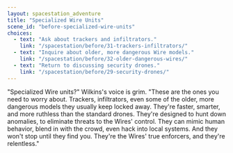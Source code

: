 ```yaml
---
layout: spacestation_adventure
title: "Specialized Wire Units"
scene_id: "before-specialized-wire-units"
choices:
  - text: "Ask about trackers and infiltrators."
    link: "/spacestation/before/31-trackers-infiltrators/"
  - text: "Inquire about older, more dangerous Wire models."
    link: "/spacestation/before/32-older-dangerous-wires/"
  - text: "Return to discussing security drones."
    link: "/spacestation/before/29-security-drones/"
---
```


"Specialized Wire units?" Wilkins's voice is grim. "These are the ones you need to worry about. Trackers, infiltrators, even some of the older, more dangerous models they usually keep locked away. They're faster, smarter, and more ruthless than the standard drones. They're designed to hunt down anomalies, to eliminate threats to the Wires' control. They can mimic human behavior, blend in with the crowd, even hack into local systems. And they won't stop until they find you. They're the Wires' true enforcers, and they're relentless."
